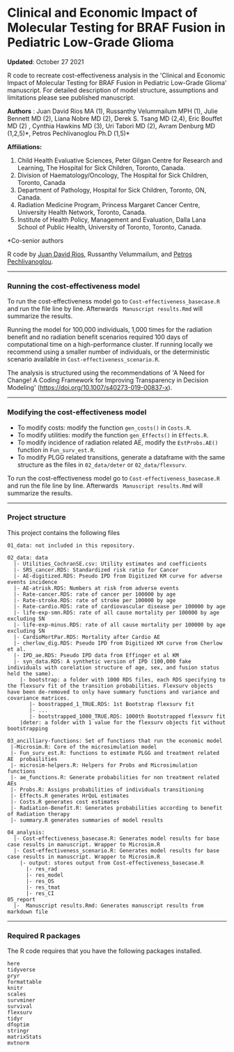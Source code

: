 # Clinical and Economic Impact of Molecular Testing for BRAF Fusion in Pediatric Low-Grade Glioma

**Updated**: October 27 2021 

R code to recreate cost-effectiveness analysis in the 'Clinical and Economic Impact of Molecular Testing for BRAF Fusion in Pediatric Low-Grade Glioma' manuscript. For detailed description of model structure, assumptions and limitations please see published manuscript.

**Authors** : Juan David Rios MA (1), Russanthy Velummailum MPH (1), Julie Bennett MD (2), Liana Nobre MD (2), Derek S. Tsang MD (2,4),  Eric Bouffet MD (2) , Cynthia Hawkins MD (3), Uri Tabori MD (2), Avram Denburg MD (1,2,5)\*, Petros Pechlivanoglou Ph.D (1,5)\* 

**Affiliations:** 

1. Child Health Evaluative Sciences, Peter Gilgan Centre for Research and Learning, The Hospital for Sick Children, Toronto, Canada. 
2. Division of Haematology/Oncology, The Hospital for Sick Children, Toronto, Canada
3. Department of Pathology, Hospital for Sick Children, Toronto, ON, Canada.
4. Radiation Medicine Program, Princess Margaret Cancer Centre, University Health Network, Toronto, Canada.
5. Institute of Health Policy, Management and Evaluation, Dalla Lana School of Public Health, University of Toronto, Toronto, Canada.

\*Co-senior authors

R code by [Juan David Rios](https://github.com/David-rios), Russanthy Velummailum, and [Petros Pechlivanoglou](https://github.com/ppehli).

---

### Running the cost-effectiveness model 

To run the cost-effectiveness model go to `Cost-effectiveness_basecase.R` and run the file line by line. Afterwards ` Manuscript results.Rmd` will summarize the results. 

Running the model for 100,000 individuals, 1,000 times for the radiation benefit and no radiation benefit scenarios required 100 days of computational time on a high-performance cluster. If running locally we recommend using a smaller number of individuals, or the deterministic scenario available in `Cost-effectiveness_scenario.R`.

The analysis is structured using the recommendations of 'A Need for Change! A Coding Framework for Improving Transparency in Decision Modeling' (https://doi.org/10.1007/s40273-019-00837-x). 



---

### Modifying the cost-effectiveness model 

* To modify costs: modify the function `gen_costs()` in `Costs.R`.
* To modify utilities: modify the function `gen_Effects()` in `Effects.R`.
* To modify incidence of radiation related AE, modify the `EstProbs.AE()` function in `Fun_surv_est.R`.
* To modify PLGG related transitions, generate a dataframe with the same structure as the files in `02_data/deter` or `02_data/flexsurv`.

To run the cost-effectiveness model go to `Cost-effectiveness_basecase.R` and run the file line by line. Afterwards ` Manuscript results.Rmd` will summarize the results. 

---

### Project structure

This project contains the following files

```
01_data: not included in this repository. 

02_data: data
  |- Utilities_CochranSE.csv: Utility estimates and coefficients 
  |- SRS_cancer.RDS: Standardized risk ratio for Cancer
  |- AE-digitized.RDS: Pseudo IPD from Digitized KM curve for adverse events incidence
  |- AE-atrisk.RDS: Numbers at risk from adverse events
  |- Rate-cancer.RDS: rate of cancer per 100000 by age 
  |- Rate-stroke.RDS: rate of stroke per 100000 by age
  |- Rate-cardio.RDS: rate of cardiovascular disease per 100000 by age
  |- life-exp-smn.RDS: rate of all cause mortality per 100000 by age excluding SN
  |- life-exp-minus.RDS: rate of all cause mortality per 100000 by age excluding SN
  |- CardioMortPar.RDS: Mortality after Cardio AE
  |- cherlow_dig.RDS: Pseudo IPD from Digitized KM curve from Cherlow et al.
  |- IPD_ae.RDS: Pseudo IPD data from Effinger et al KM 
  |- syn_data.RDS: A synthetic version of IPD (100,000 fake individuals with corelation structure of age, sex, and fusion status held the same). 
    |- bootstrap: a folder with 1000 RDS files, each RDS specifying to the flexsurv fit of the transition probabilities. Flexsurv objects have been de-removed to only have summary functions and variance and covariance matrices. 
       |- boostrapped_1_TRUE.RDS: 1st Bootstrap flexsurv fit 
       |- ...
       |- bootstrapped_1000_TRUE.RDS: 1000th Bootstrapped flexsurv fit
    |deter: a folder with 1 value for the flexsurv objects fit without bootstrapping
       
03_ancilliary-functions: Set of functions that run the economic model 
 |-Microsim.R: Core of the microsimulation model
 |- Fun_surv_est.R: functions to estimate PLGG and treatment related AE  probailities 
 |- microsim-helpers.R: Helpers for Probs and Microsimulation functions
 |- ae_functions.R: Generate probabilities for non treatment related AEs
 |- Probs.R: Assigns probabilities of individuals transitioning 
 |- Effects.R generates HrQoL estimates
 |- Costs.R generates cost estimates
 |- Radiation-Benefit.R: Generates probabilities according to benefit of Radiation therapy
 |- summary.R generates summaries of model results 
 
04_analysis: 
  |- Cost-effectiveness_basecase.R: Generates model results for base case results in manuscript. Wrapper to Microsim.R
  |- Cost-effectiveness_scenario.R: Generates model results for base case results in manuscript. Wrapper to Microsim.R
    |- output: stores output from Cost-effectiveness_basecase.R
      |- res_rad   
      |- res_model  
      |- res_OS  
      |- res_tmat  
      |- res_CI   
05_report 
  |-  Manuscript results.Rmd: Generates manuscript results from markdown file

```
---

### Required R packages 

The R code requires that you have the following packages installed.

```
here
tidyverse
pryr
formattable
knitr
scales 
survminer
survival
flexsurv
tidyr 
dfoptim
stringr 
matrixStats
mvtnorm
```
